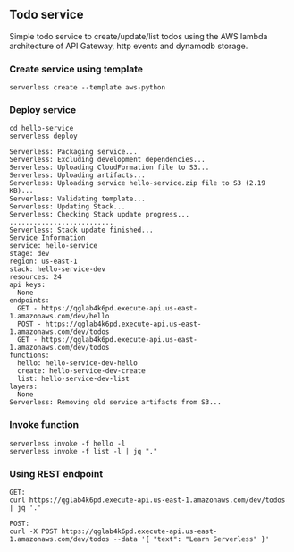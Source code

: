 ## Todo service
Simple todo service to create/update/list todos using the AWS lambda architecture of API Gateway, http events and dynamodb storage.

### Create service using template
```
serverless create --template aws-python

```

### Deploy service
```
cd hello-service
serverless deploy

Serverless: Packaging service...
Serverless: Excluding development dependencies...
Serverless: Uploading CloudFormation file to S3...
Serverless: Uploading artifacts...
Serverless: Uploading service hello-service.zip file to S3 (2.19 KB)...
Serverless: Validating template...
Serverless: Updating Stack...
Serverless: Checking Stack update progress...
..........................
Serverless: Stack update finished...
Service Information
service: hello-service
stage: dev
region: us-east-1
stack: hello-service-dev
resources: 24
api keys:
  None
endpoints:
  GET - https://qglab4k6pd.execute-api.us-east-1.amazonaws.com/dev/hello
  POST - https://qglab4k6pd.execute-api.us-east-1.amazonaws.com/dev/todos
  GET - https://qglab4k6pd.execute-api.us-east-1.amazonaws.com/dev/todos
functions:
  hello: hello-service-dev-hello
  create: hello-service-dev-create
  list: hello-service-dev-list
layers:
  None
Serverless: Removing old service artifacts from S3...

```

### Invoke function
```
serverless invoke -f hello -l
serverless invoke -f list -l | jq "."
```

### Using REST endpoint
```
GET: 
curl https://qglab4k6pd.execute-api.us-east-1.amazonaws.com/dev/todos | jq '.'

POST:
curl -X POST https://qglab4k6pd.execute-api.us-east-1.amazonaws.com/dev/todos --data '{ "text": "Learn Serverless" }'

```



